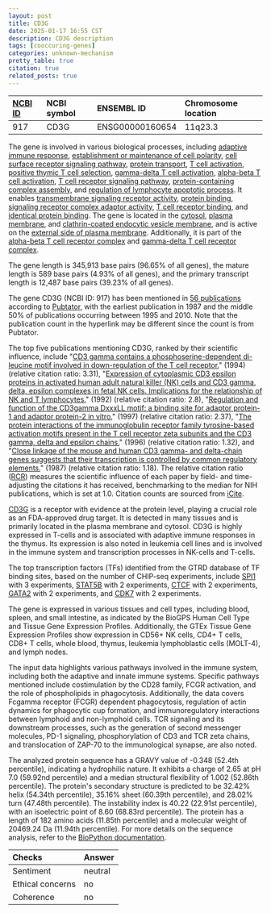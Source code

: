 ```yaml
---
layout: post
title: CD3G
date: 2025-01-17 16:55 CST
description: CD3G description
tags: [cooccuring-genes]
categories: unknown-mechanism
pretty_table: true
citation: true
related_posts: true
---
```




| [NCBI ID](https://www.ncbi.nlm.nih.gov/gene/917) | NCBI symbol | ENSEMBL ID | Chromosome location |
| :-------- | :------- | :-------- | :------- |
| 917  | CD3G | ENSG00000160654 | 11q23.3 |



The gene is involved in various biological processes, including [adaptive immune response](https://amigo.geneontology.org/amigo/term/GO:0002250), [establishment or maintenance of cell polarity](https://amigo.geneontology.org/amigo/term/GO:0007163), [cell surface receptor signaling pathway](https://amigo.geneontology.org/amigo/term/GO:0007166), [protein transport](https://amigo.geneontology.org/amigo/term/GO:0015031), [T cell activation](https://amigo.geneontology.org/amigo/term/GO:0042110), [positive thymic T cell selection](https://amigo.geneontology.org/amigo/term/GO:0045059), [gamma-delta T cell activation](https://amigo.geneontology.org/amigo/term/GO:0046629), [alpha-beta T cell activation](https://amigo.geneontology.org/amigo/term/GO:0046631), [T cell receptor signaling pathway](https://amigo.geneontology.org/amigo/term/GO:0050852), [protein-containing complex assembly](https://amigo.geneontology.org/amigo/term/GO:0065003), and [regulation of lymphocyte apoptotic process](https://amigo.geneontology.org/amigo/term/GO:0070228). It enables [transmembrane signaling receptor activity](https://amigo.geneontology.org/amigo/term/GO:0004888), [protein binding](https://amigo.geneontology.org/amigo/term/GO:0005515), [signaling receptor complex adaptor activity](https://amigo.geneontology.org/amigo/term/GO:0030159), [T cell receptor binding](https://amigo.geneontology.org/amigo/term/GO:0042608), and [identical protein binding](https://amigo.geneontology.org/amigo/term/GO:0042802). The gene is located in the [cytosol](https://amigo.geneontology.org/amigo/term/GO:0005829), [plasma membrane](https://amigo.geneontology.org/amigo/term/GO:0005886), and [clathrin-coated endocytic vesicle membrane](https://amigo.geneontology.org/amigo/term/GO:0030669), and is active on the [external side of plasma membrane](https://amigo.geneontology.org/amigo/term/GO:0009897). Additionally, it is part of the [alpha-beta T cell receptor complex](https://amigo.geneontology.org/amigo/term/GO:0042105) and [gamma-delta T cell receptor complex](https://amigo.geneontology.org/amigo/term/GO:0042106).


The gene length is 345,913 base pairs (96.65% of all genes), the mature length is 589 base pairs (4.93% of all genes), and the primary transcript length is 12,487 base pairs (39.23% of all genes).


The gene CD3G (NCBI ID: 917) has been mentioned in [56 publications](https://pubmed.ncbi.nlm.nih.gov/?term=%22CD3G%22) according to [Pubtator](https://academic.oup.com/nar/article/47/W1/W587/5494727), with the earliest publication in 1987 and the middle 50% of publications occurring between 1995 and 2010. Note that the publication count in the hyperlink may be different since the count is from Pubtator.


The top five publications mentioning CD3G, ranked by their scientific influence, include "[CD3 gamma contains a phosphoserine-dependent di-leucine motif involved in down-regulation of the T cell receptor.](https://pubmed.ncbi.nlm.nih.gov/8187769)" (1994) (relative citation ratio: 3.31), "[Expression of cytoplasmic CD3 epsilon proteins in activated human adult natural killer (NK) cells and CD3 gamma, delta, epsilon complexes in fetal NK cells. Implications for the relationship of NK and T lymphocytes.](https://pubmed.ncbi.nlm.nih.gov/1387664)" (1992) (relative citation ratio: 2.8), "[Regulation and function of the CD3gamma DxxxLL motif: a binding site for adaptor protein-1 and adaptor protein-2 in vitro.](https://pubmed.ncbi.nlm.nih.gov/9230070)" (1997) (relative citation ratio: 2.37), "[The protein interactions of the immunoglobulin receptor family tyrosine-based activation motifs present in the T cell receptor zeta subunits and the CD3 gamma, delta and epsilon chains.](https://pubmed.ncbi.nlm.nih.gov/8647168)" (1996) (relative citation ratio: 1.32), and "[Close linkage of the mouse and human CD3 gamma- and delta-chain genes suggests that their transcription is controlled by common regulatory elements.](https://pubmed.ncbi.nlm.nih.gov/2827170)" (1987) (relative citation ratio: 1.18). The relative citation ratio ([RCR](https://journals.plos.org/plosbiology/article?id=10.1371/journal.pbio.1002541)) measures the scientific influence of each paper by field- and time-adjusting the citations it has received, benchmarking to the median for NIH publications, which is set at 1.0. Citation counts are sourced from [iCite](https://icite.od.nih.gov).


[CD3G](https://www.proteinatlas.org/ENSG00000160654-CD3G) is a receptor with evidence at the protein level, playing a crucial role as an FDA-approved drug target. It is detected in many tissues and is primarily located in the plasma membrane and cytosol. CD3G is highly expressed in T-cells and is associated with adaptive immune responses in the thymus. Its expression is also noted in leukemia cell lines and is involved in the immune system and transcription processes in NK-cells and T-cells.


The top transcription factors (TFs) identified from the GTRD database of TF binding sites, based on the number of CHIP-seq experiments, include [SPI1](https://www.ncbi.nlm.nih.gov/gene/6688) with 3 experiments, [STAT5B](https://www.ncbi.nlm.nih.gov/gene/6777) with 2 experiments, [CTCF](https://www.ncbi.nlm.nih.gov/gene/10664) with 2 experiments, [GATA2](https://www.ncbi.nlm.nih.gov/gene/2624) with 2 experiments, and [CDK7](https://www.ncbi.nlm.nih.gov/gene/1022) with 2 experiments.





The gene is expressed in various tissues and cell types, including blood, spleen, and small intestine, as indicated by the BioGPS Human Cell Type and Tissue Gene Expression Profiles. Additionally, the GTEx Tissue Gene Expression Profiles show expression in CD56+ NK cells, CD4+ T cells, CD8+ T cells, whole blood, thymus, leukemia lymphoblastic cells (MOLT-4), and lymph nodes.


The input data highlights various pathways involved in the immune system, including both the adaptive and innate immune systems. Specific pathways mentioned include costimulation by the CD28 family, FCGR activation, and the role of phospholipids in phagocytosis. Additionally, the data covers Fcgamma receptor (FCGR) dependent phagocytosis, regulation of actin dynamics for phagocytic cup formation, and immunoregulatory interactions between lymphoid and non-lymphoid cells. TCR signaling and its downstream processes, such as the generation of second messenger molecules, PD-1 signaling, phosphorylation of CD3 and TCR zeta chains, and translocation of ZAP-70 to the immunological synapse, are also noted.



The analyzed protein sequence has a GRAVY value of -0.348 (52.4th percentile), indicating a hydrophilic nature. It exhibits a charge of 2.65 at pH 7.0 (59.92nd percentile) and a median structural flexibility of 1.002 (52.86th percentile). The protein's secondary structure is predicted to be 32.42% helix (54.34th percentile), 35.16% sheet (60.39th percentile), and 28.02% turn (47.48th percentile). The instability index is 40.22 (22.91st percentile), with an isoelectric point of 8.60 (68.83rd percentile). The protein has a length of 182 amino acids (11.85th percentile) and a molecular weight of 20469.24 Da (11.94th percentile). For more details on the sequence analysis, refer to the [BioPython documentation](https://biopython.org/docs/1.75/api/Bio.SeqUtils.ProtParam.html).





| Checks    | Answer |
| :-------- | :------- |
| Sentiment  | neutral   |
| Ethical concerns | no     |
| Coherence    | no    |